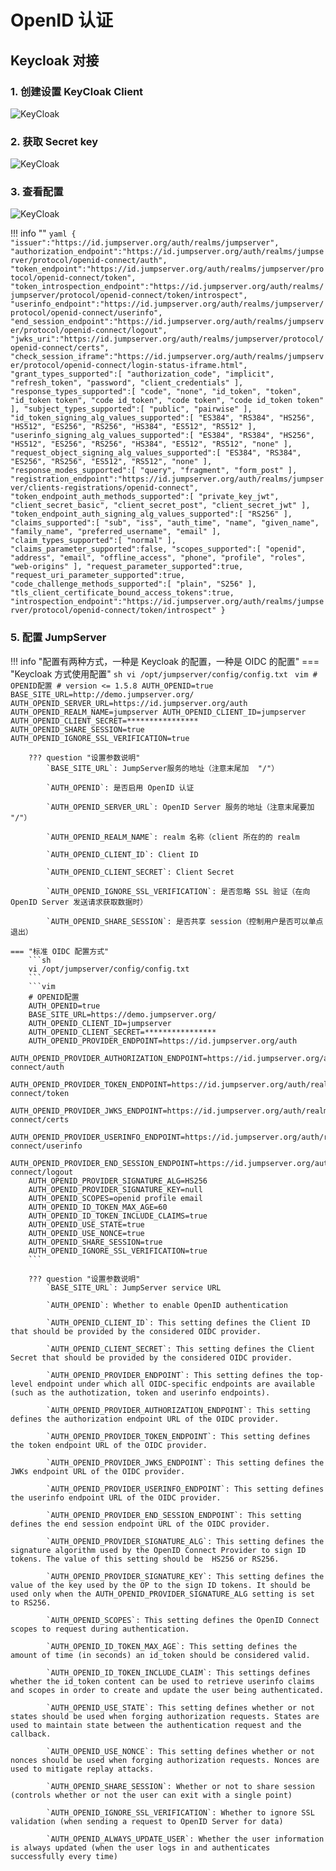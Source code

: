 # OpenID 认证

## Keycloak 对接

### 1. 创建设置 KeyCloak Client

![KeyCloak](../../img/Keycloak_01.png)

### 2. 获取 Secret key

![KeyCloak](../../img/Keycloak_02.png)

### 3. 查看配置

![KeyCloak](../../img/Keycloak_03.png)

!!! info ""
    ```yaml
    {
        "issuer":"https://id.jumpserver.org/auth/realms/jumpserver",
        "authorization_endpoint":"https://id.jumpserver.org/auth/realms/jumpserver/protocol/openid-connect/auth",
        "token_endpoint":"https://id.jumpserver.org/auth/realms/jumpserver/protocol/openid-connect/token",
        "token_introspection_endpoint":"https://id.jumpserver.org/auth/realms/jumpserver/protocol/openid-connect/token/introspect",
        "userinfo_endpoint":"https://id.jumpserver.org/auth/realms/jumpserver/protocol/openid-connect/userinfo",
        "end_session_endpoint":"https://id.jumpserver.org/auth/realms/jumpserver/protocol/openid-connect/logout",
        "jwks_uri":"https://id.jumpserver.org/auth/realms/jumpserver/protocol/openid-connect/certs",
        "check_session_iframe":"https://id.jumpserver.org/auth/realms/jumpserver/protocol/openid-connect/login-status-iframe.html",
        "grant_types_supported":[
            "authorization_code",
            "implicit",
            "refresh_token",
            "password",
            "client_credentials"
        ],
        "response_types_supported":[
            "code",
            "none",
            "id_token",
            "token",
            "id_token token",
            "code id_token",
            "code token",
            "code id_token token"
        ],
        "subject_types_supported":[
            "public",
            "pairwise"
        ],
        "id_token_signing_alg_values_supported":[
            "ES384",
            "RS384",
            "HS256",
            "HS512",
            "ES256",
            "RS256",
            "HS384",
            "ES512",
            "RS512"
        ],
        "userinfo_signing_alg_values_supported":[
            "ES384",
            "RS384",
            "HS256",
            "HS512",
            "ES256",
            "RS256",
            "HS384",
            "ES512",
            "RS512",
            "none"
        ],
        "request_object_signing_alg_values_supported":[
            "ES384",
            "RS384",
            "ES256",
            "RS256",
            "ES512",
            "RS512",
            "none"
        ],
        "response_modes_supported":[
            "query",
            "fragment",
            "form_post"
        ],
        "registration_endpoint":"https://id.jumpserver.org/auth/realms/jumpserver/clients-registrations/openid-connect",
        "token_endpoint_auth_methods_supported":[
            "private_key_jwt",
            "client_secret_basic",
            "client_secret_post",
            "client_secret_jwt"
        ],
        "token_endpoint_auth_signing_alg_values_supported":[
            "RS256"
        ],
        "claims_supported":[
            "sub",
            "iss",
            "auth_time",
            "name",
            "given_name",
            "family_name",
            "preferred_username",
            "email"
        ],
        "claim_types_supported":[
            "normal"
        ],
        "claims_parameter_supported":false,
        "scopes_supported":[
            "openid",
            "address",
            "email",
            "offline_access",
            "phone",
            "profile",
            "roles",
            "web-origins"
        ],
        "request_parameter_supported":true,
        "request_uri_parameter_supported":true,
        "code_challenge_methods_supported":[
            "plain",
            "S256"
        ],
        "tls_client_certificate_bound_access_tokens":true,
        "introspection_endpoint":"https://id.jumpserver.org/auth/realms/jumpserver/protocol/openid-connect/token/introspect"
    }
    ```

### 5. 配置 JumpServer

!!! info "配置有两种方式，一种是 Keycloak 的配置，一种是 OIDC 的配置"
    === "Keycloak 方式使用配置"
        ```sh
        vi /opt/jumpserver/config/config.txt
        ```
        ```vim
        # OPENID配置
        # version <= 1.5.8
        AUTH_OPENID=true
        BASE_SITE_URL=http://demo.jumpserver.org/
        AUTH_OPENID_SERVER_URL=https://id.jumpserver.org/auth
        AUTH_OPENID_REALM_NAME=jumpserver
        AUTH_OPENID_CLIENT_ID=jumpserver
        AUTH_OPENID_CLIENT_SECRET=****************
        AUTH_OPENID_SHARE_SESSION=true
        AUTH_OPENID_IGNORE_SSL_VERIFICATION=true
        ```

        ??? question "设置参数说明"
            `BASE_SITE_URL`: JumpServer服务的地址（注意末尾加  "/"）

            `AUTH_OPENID`: 是否启用 OpenID 认证

            `AUTH_OPENID_SERVER_URL`: OpenID Server 服务的地址（注意末尾要加 "/"）

            `AUTH_OPENID_REALM_NAME`: realm 名称（client 所在的的 realm

            `AUTH_OPENID_CLIENT_ID`: Client ID

            `AUTH_OPENID_CLIENT_SECRET`: Client Secret

            `AUTH_OPENID_IGNORE_SSL_VERIFICATION`: 是否忽略 SSL 验证（在向 OpenID Server 发送请求获取数据时）

            `AUTH_OPENID_SHARE_SESSION`: 是否共享 session（控制用户是否可以单点退出）

    === "标准 OIDC 配置方式"
        ```sh
        vi /opt/jumpserver/config/config.txt
        ```
        ```vim
        # OPENID配置
        AUTH_OPENID=true
        BASE_SITE_URL=https://demo.jumpserver.org/
        AUTH_OPENID_CLIENT_ID=jumpserver
        AUTH_OPENID_CLIENT_SECRET=****************
        AUTH_OPENID_PROVIDER_ENDPOINT=https://id.jumpserver.org/auth
        AUTH_OPENID_PROVIDER_AUTHORIZATION_ENDPOINT=https://id.jumpserver.org/auth/realms/jumpserver/protocol/openid-connect/auth
        AUTH_OPENID_PROVIDER_TOKEN_ENDPOINT=https://id.jumpserver.org/auth/realms/jumpserver/protocol/openid-connect/token
        AUTH_OPENID_PROVIDER_JWKS_ENDPOINT=https://id.jumpserver.org/auth/realms/jumpserver/protocol/openid-connect/certs
        AUTH_OPENID_PROVIDER_USERINFO_ENDPOINT=https://id.jumpserver.org/auth/realms/jumpserver/protocol/openid-connect/userinfo
        AUTH_OPENID_PROVIDER_END_SESSION_ENDPOINT=https://id.jumpserver.org/auth/realms/jumpserver/protocol/openid-connect/logout
        AUTH_OPENID_PROVIDER_SIGNATURE_ALG=HS256
        AUTH_OPENID_PROVIDER_SIGNATURE_KEY=null
        AUTH_OPENID_SCOPES=openid profile email
        AUTH_OPENID_ID_TOKEN_MAX_AGE=60
        AUTH_OPENID_ID_TOKEN_INCLUDE_CLAIMS=true
        AUTH_OPENID_USE_STATE=true
        AUTH_OPENID_USE_NONCE=true
        AUTH_OPENID_SHARE_SESSION=true
        AUTH_OPENID_IGNORE_SSL_VERIFICATION=true
        ```

        ??? question "设置参数说明"
            `BASE_SITE_URL`: JumpServer service URL

            `AUTH_OPENID`: Whether to enable OpenID authentication  

            `AUTH_OPENID_CLIENT_ID`: This setting defines the Client ID that should be provided by the considered OIDC provider.  

            `AUTH_OPENID_CLIENT_SECRET`: This setting defines the Client Secret that should be provided by the considered OIDC provider.  

            `AUTH_OPENID_PROVIDER_ENDPOINT`: This setting defines the top-level endpoint under which all OIDC-specific endpoints are available (such as the authotization, token and userinfo endpoints).  

            `AUTH_OPENID_PROVIDER_AUTHORIZATION_ENDPOINT`: This setting defines the authorization endpoint URL of the OIDC provider.  

            `AUTH_OPENID_PROVIDER_TOKEN_ENDPOINT`: This setting defines the token endpoint URL of the OIDC provider.  

            `AUTH_OPENID_PROVIDER_JWKS_ENDPOINT`: This setting defines the JWKs endpoint URL of the OIDC provider.  

            `AUTH_OPENID_PROVIDER_USERINFO_ENDPOINT`: This setting defines the userinfo endpoint URL of the OIDC provider.  

            `AUTH_OPENID_PROVIDER_END_SESSION_ENDPOINT`: This setting defines the end session endpoint URL of the OIDC provider.  

            `AUTH_OPENID_PROVIDER_SIGNATURE_ALG`: This setting defines the signature algorithm used by the OpenID Connect Provider to sign ID tokens. The value of this setting should be  HS256 or RS256.  

            `AUTH_OPENID_PROVIDER_SIGNATURE_KEY`: This setting defines the value of the key used by the OP to the sign ID tokens. It should be used only when the AUTH_OPENID_PROVIDER_SIGNATURE_ALG setting is set to RS256.  

            `AUTH_OPENID_SCOPES`: This setting defines the OpenID Connect scopes to request during authentication.  

            `AUTH_OPENID_ID_TOKEN_MAX_AGE`: This setting defines the amount of time (in seconds) an id_token should be considered valid.  

            `AUTH_OPENID_ID_TOKEN_INCLUDE_CLAIM`: This settings defines whether the id_token content can be used to retrieve userinfo claims and scopes in order to create and update the user being authenticated.  

            `AUTH_OPENID_USE_STATE`: This setting defines whether or not states should be used when forging authorization requests. States are used to maintain state between the authentication request and the callback.  

            `AUTH_OPENID_USE_NONCE`: This setting defines whether or not nonces should be used when forging authorization requests. Nonces are used to mitigate replay attacks.  

            `AUTH_OPENID_SHARE_SESSION`: Whether or not to share session (controls whether or not the user can exit with a single point)  

            `AUTH_OPENID_IGNORE_SSL_VERIFICATION`: Whether to ignore SSL validation (when sending a request to OpenID Server for data)  

            `AUTH_OPENID_ALWAYS_UPDATE_USER`: Whether the user information is always updated (when the user logs in and authenticates successfully every time)  
